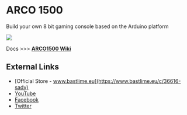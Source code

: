 # ARCO 1500

Build your own 8 bit gaming console based on the Arduino platform

![](https://github.com/MichalSkoula/arco-1500/blob/master/assets/arco_logo_wide.png)

Docs >>> **[ARCO1500 Wiki](https://github.com/MichalSkoula/arco-1500/wiki)**

## External Links
* [Official Store - www.bastlime.eu](https://www.bastlime.eu/c/36616-sady)
* [YouTube](https://www.youtube.com/playlist?list=PLZWNQlcHslXWuSwxoAaJYrSB9fYc1FXUI)
* [Facebook](https://www.facebook.com/bastlime/)
* [Twitter](https://twitter.com/MichalSkoula)
